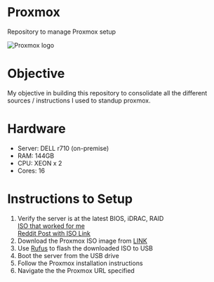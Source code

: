 # Proxmox
Repository to manage Proxmox setup

![Proxmox logo](https://www.proxmox.com/images/proxmox/Proxmox-logo-860.png)

# Objective
My objective in building this repository to consolidate all the different sources / instructions I used to standup proxmox. 

# Hardware
- Server:  DELL r710 (on-premise)
- RAM: 144GB
- CPU:  XEON x 2
- Cores:  16<br>


# Instructions to Setup
1. Verify the server is at the latest BIOS, iDRAC, RAID <br>
[ISO that worked for me](https://www.dropbox.com/s/ujw0sczpz1zk79k/DELL-R710.iso.iso?dl=0)<br>
[Reddit Post with ISO Link](https://www.reddit.com/r/homelab/comments/gixkba/dell_r710_firmware_updates_these_days/)
2. Download the Proxmox ISO image from [LINK](https://www.proxmox.com/en/proxmox-ve/get-started)
3. Use [Rufus](https://rufus.ie/en/) to flash the downloaded ISO to USB
4. Boot the server from the USB drive
5. Follow the Proxmox installation instructions
6. Navigate the the Proxmox URL specified

 